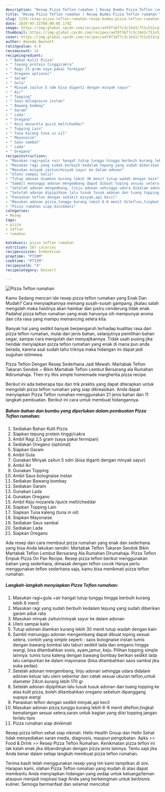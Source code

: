 ```yaml
---
description: "Resep Pizza Teflon rumahan | Resep Bumbu Pizza Teflon rumahan Yang Enak Dan Mudah"
title: "Resep Pizza Teflon rumahan | Resep Bumbu Pizza Teflon rumahan Yang Enak Dan Mudah"
slug: 1259-resep-pizza-teflon-rumahan-resep-bumbu-pizza-teflon-rumahan-yang-enak-dan-mudah
date: 2020-05-31T08:00:05.174Z
image: https://img-global.cpcdn.com/recipes/a4f8f16f7c3c1b43/751x532cq70/pizza-teflon-rumahan-foto-resep-utama.jpg
thumbnail: https://img-global.cpcdn.com/recipes/a4f8f16f7c3c1b43/751x532cq70/pizza-teflon-rumahan-foto-resep-utama.jpg
cover: https://img-global.cpcdn.com/recipes/a4f8f16f7c3c1b43/751x532cq70/pizza-teflon-rumahan-foto-resep-utama.jpg
author: Amanda Bennett
ratingvalue: 4.9
reviewcount: 14
recipeingredient:
- " Bahan Kulit Pizza"
- " tepung protein tinggicakra"
- " Ragi 25 gram saya pakai fermipan"
- " Oregano optional"
- " Garam"
- " Gula"
- " Minyak zaitun 5 sdm bisa diganti dengan minyak sayur"
- " Air"
- " Topping"
- " Saus bolognaise instan"
- " Bawang bombay"
- " Garam"
- " Lada"
- " Oregano"
- " Keju mozarela quick meltcheddar"
- " Topping Lain"
- " Tuna kaleng tuna in oil"
- " Mayonaise"
- " Saus sambal"
- " Lada"
- " Oregano"
recipeinstructions:
- "Masukan ragi+gula +air hangat tutup tunggu hingga berbuih kurang lebih 6 menit"
- "Masukan ragi yang sudah berbuih kedalam tepung yang sudah diberikan garam aduk rata"
- "Masukan minyak zaitun/minyak sayur ke dalam adonan"
- "Uleni sampai kalis"
- "Tutup adonan diamkan kurang lebih 30 menit tutup wadah dengan kain"
- "Sambil menunggu adonan mengembang dapat dibuat toping sesuai selera, contoh yang simple seperti : saos bolognaise instan tumis dengan bawang bombai lalu taburi sedikit lada dan oregano hingga wangi, bisa ditambahkan sosis, ayam,jamur, keju. Pilihan topping simple lainnya: tumis tuna kaleng dengan bawang bombay berikan sedikit lada lalu campurkan ke dalam mayonaise (bisa ditambahkan saos sambal jika suka pedas)"
- "Setelah adonan mengembang, tinju adonan sehingga udara didalam adonan keluar lalu uleni sebentar dan cetak sesuai ukuran teflon,untuk diameter 24cm kurang lebih 170 gr"
- "Setelah adonan dipipihkan lalu tusuk tusuk adonan dan tuang topping ke atas kulit pizza, boleh ditambahkan oregano sebelum dipanggang supaya wangi"
- "Panaskan teflon dengan sedikit minyak,api kecil"
- "Masukan adonan pizza,tunggu kurang lebih 6-8 menit diteflon,tingkat kematangan sesuai selera,saran untuk bagian yang diisi topping jangan terlalu tipis"
- "Pizza rumahan siap dinikmati"
categories:
- Resep
tags:
- pizza
- teflon
- rumahan

katakunci: pizza teflon rumahan 
nutrition: 267 calories
recipecuisine: Indonesian
preptime: "PT28M"
cooktime: "PT32M"
recipeyield: "4"
recipecategory: Dessert

---
```



![Pizza Teflon rumahan](https://img-global.cpcdn.com/recipes/a4f8f16f7c3c1b43/751x532cq70/pizza-teflon-rumahan-foto-resep-utama.jpg)

Kamu Sedang mencari ide resep pizza teflon rumahan yang Enak Dan Mudah? Cara menyiapkannya memang susah-susah gampang. jikalau salah mengolah maka hasilnya akan hambar dan justru cenderung tidak enak. Padahal pizza teflon rumahan yang enak harusnya sih mempunyai aroma dan cita rasa yang mampu memancing selera kita.

Banyak hal yang sedikit banyak berpengaruh terhadap kualitas rasa dari pizza teflon rumahan, mulai dari jenis bahan, selanjutnya pemilihan bahan segar, sampai cara mengolah dan menyajikannya. Tidak usah pusing jika hendak menyiapkan pizza teflon rumahan yang enak di mana pun anda berada, karena asal sudah tahu triknya maka hidangan ini dapat jadi suguhan istimewa.

Pizza Teflon Dengan Resep Sederhana Jadi Mewah. Martabak Teflon Takaran Sendok ~ Bikin Martabak Teflon Lembut Bersarang ala Rumahan #dirumahaja. Then try this simple homemade margherita pizza recipe.


Berikut ini ada beberapa tips dan trik praktis yang dapat diterapkan untuk mengolah pizza teflon rumahan yang siap dikreasikan. Anda dapat menyiapkan Pizza Teflon rumahan menggunakan 21 jenis bahan dan 11 langkah pembuatan. Berikut ini cara untuk membuat hidangannya.

<!--inarticleads1-->

##### Bahan-bahan dan bumbu yang diperlukan dalam pembuatan Pizza Teflon rumahan:

1. Sediakan  Bahan Kulit Pizza
1. Siapkan  tepung protein tinggi/cakra
1. Ambil  Ragi 2,5 gram (saya pakai fermipan)
1. Sediakan  Oregano (optional)
1. Siapkan  Garam
1. Ambil  Gula
1. Gunakan  Minyak zaitun 5 sdm (bisa diganti dengan minyak sayur)
1. Ambil  Air
1. Gunakan  Topping
1. Ambil  Saus bolognaise instan
1. Sediakan  Bawang bombay
1. Sediakan  Garam
1. Gunakan  Lada
1. Gunakan  Oregano
1. Ambil  Keju mozarela /quick melt/cheddar
1. Siapkan  Topping Lain
1. Siapkan  Tuna kaleng (tuna in oil)
1. Siapkan  Mayonaise
1. Sediakan  Saus sambal
1. Sediakan  Lada
1. Siapkan  Oregano


Ada resep dan cara membaut pizza rumahan yang enak dan sederhana yang bisa Anda lakukan sendiri. Martabak Teflon Takaran Sendok Bikin Martabak Teflon Lembut Bersarang Ala Rumahan Dirumahaja. Pizza Teflon Empuk Pizza On Pan Recipe. Resep pizza teflon berikut menggunakan bahan yang sederhana, dimasak dengan teflon cocok Hanya perlu menggunakan teflon sederhana saja, kamu bisa menikmati pizza teflon rumahan. 

<!--inarticleads2-->

##### Langkah-langkah menyiapkan Pizza Teflon rumahan:

1. Masukan ragi+gula +air hangat tutup tunggu hingga berbuih kurang lebih 6 menit
1. Masukan ragi yang sudah berbuih kedalam tepung yang sudah diberikan garam aduk rata
1. Masukan minyak zaitun/minyak sayur ke dalam adonan
1. Uleni sampai kalis
1. Tutup adonan diamkan kurang lebih 30 menit tutup wadah dengan kain
1. Sambil menunggu adonan mengembang dapat dibuat toping sesuai selera, contoh yang simple seperti : saos bolognaise instan tumis dengan bawang bombai lalu taburi sedikit lada dan oregano hingga wangi, bisa ditambahkan sosis, ayam,jamur, keju. Pilihan topping simple lainnya: tumis tuna kaleng dengan bawang bombay berikan sedikit lada lalu campurkan ke dalam mayonaise (bisa ditambahkan saos sambal jika suka pedas)
1. Setelah adonan mengembang, tinju adonan sehingga udara didalam adonan keluar lalu uleni sebentar dan cetak sesuai ukuran teflon,untuk diameter 24cm kurang lebih 170 gr
1. Setelah adonan dipipihkan lalu tusuk tusuk adonan dan tuang topping ke atas kulit pizza, boleh ditambahkan oregano sebelum dipanggang supaya wangi
1. Panaskan teflon dengan sedikit minyak,api kecil
1. Masukan adonan pizza,tunggu kurang lebih 6-8 menit diteflon,tingkat kematangan sesuai selera,saran untuk bagian yang diisi topping jangan terlalu tipis
1. Pizza rumahan siap dinikmati


Resep pizza teflon sehat siap nikmati. Hello Health Group dan Hello Sehat tidak menyediakan saran medis, diagnosis, maupun pengobatan. Apks &gt;&gt; Food &amp; Drink &gt;&gt; Resep Pizza Teflon Rumahan. Kenikmatan pizza teflon ini tak kalah enak jika dibandingkan dengan pizza jenis lainnya. Tentu saja jika Anda benar dalam setiap langkah membuat pizza teflon rumahan. 

Terima kasih telah menggunakan resep yang tim kami tampilkan di sini. Harapan kami, olahan Pizza Teflon rumahan yang mudah di atas dapat membantu Anda menyiapkan hidangan yang sedap untuk keluarga/teman ataupun menjadi inspirasi bagi Anda yang berkeinginan untuk berbisnis kuliner. Semoga bermanfaat dan selamat mencoba!
